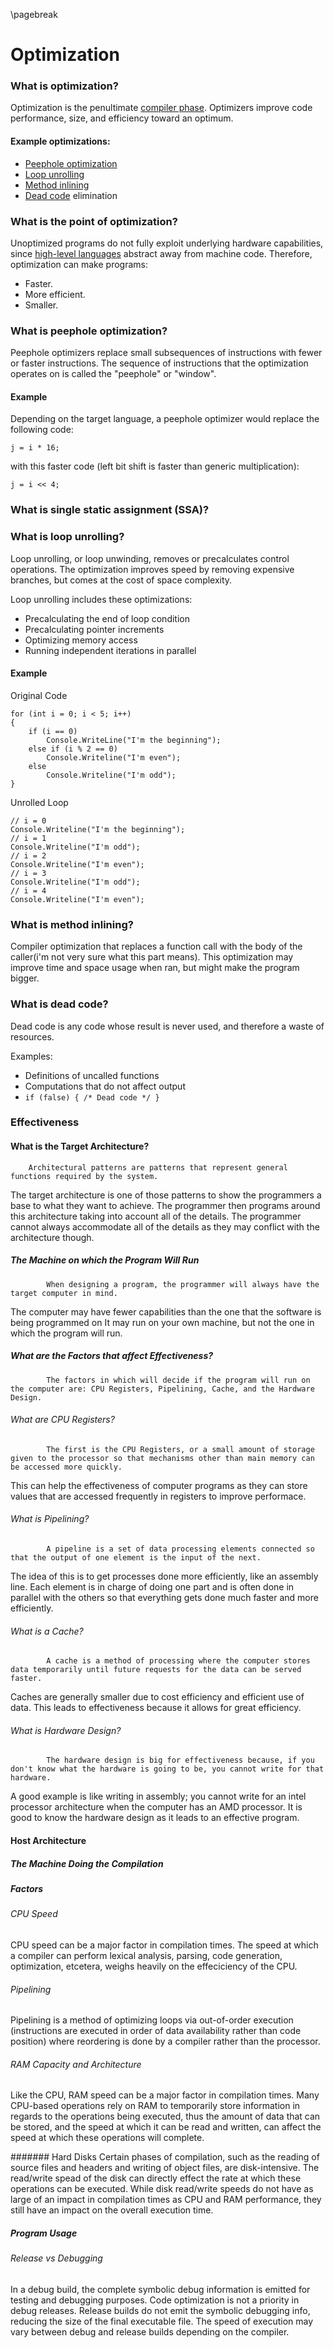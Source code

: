 
\pagebreak

<!---
DO NOT REMOVE THIS COMMENT OR TOPICS LISTED HERE.

This section should cover these topics.
It need not be in this order.

Indicate coverage of topics by copying topic lines verbatim into a comment adjacent to the relevant text.
Covered topics appear twice in a file: here and adjacent to the relevant text.
Uncovered topics appear only once in a file (in this comment).

This command checks whether topic lines appear only once in a file.

    ./check.sh uncovered

TOPICS:

7.1 Overview
7.1.1 Manipulate Execution Parameters to Maximize Performance
7.1.1.1 Program Runtime
7.1.1.2 Memory Footprint
7.1.2 Complexity
7.1.2.1 Many Optimizations Are NP-Complete
7.1.2.2 Memory Major Limitation in Other
7.1.3 Effectiveness
7.1.3.1 What is the Target Architecture?
7.1.3.1.1 The Machine on which the Program Will Run
7.1.3.1.2  What are the Factors that affect Effectiveness?
7.1.3.1.2.1 What are CPU Registers?
7.1.3.1.2.2 What is Pipelining?
7.1.3.1.2.3 What is a Cache?
7.1.3.1.2.4 What is Hardware Design?
7.1.3.2 Host Architecture
7.1.3.2.1 The Machine Doing the Compilation
7.1.3.2.2 Factors
7.1.3.2.2.1 CPU Speed
7.1.3.2.2.2 Pipelining
7.1.3.2.2.3 Memory Capacity and Architecture
7.1.3.2.3 Program Usage
7.1.3.2.4 Release vs Debugging
7.1.3.2.4.1 Release Is Often Optimized for Performance
7.1.3.2.4.2 Debug Program Contain Debugging Symbols which Slow the Execution
7.2 Optimization Categories
7.2.1 Peephole
7.2.1.1 Performed after Machine Code Has Been Generated
7.2.1.2 Connects Adjacent Instructions to See If They Can Be Compressed
7.2.2 Local
7.2.3 Loop
7.2.3.1 Act upon Loops
7.2.3.2 Potentially High Impact
7.2.3.3 Reduce Dependence on Memory and Time-intensive Looping
7.2.4 Language Dependent
7.2.4.1 Optimize Functions Unique to a Specific Language
7.2.4.2 Some Optimizations May Be General across Multiple Languages
7.2.5 Machine Dependent
7.3 Optimization Techniques
7.3.1 Exploit Properties of the "Common Case"
7.3.2 Reduce Redundancy
7.3.3 Reduce Branching
7.3.4 Parallelize Operations When Available
7.3.5 Maximize Memory Efficiency
7.3.6 Decrease Special Memory Reference Distance

-->

Optimization
============

### What is optimization?
Optimization is the penultimate [compiler phase](#what-are-the-phases-of-a-compiler).
Optimizers improve code performance, size, and efficiency toward an optimum.

#### Example optimizations:

- [Peephole optimization](#what-is-peephole-optimization)
- [Loop unrolling](#what-is-loop-unrolling)
- [Method inlining](#what-is-method-inlining)
- [Dead code](#what-is-dead-code) elimination

### What is the point of optimization?
Unoptimized programs do not fully exploit underlying hardware capabilities, since [high-level languages](#what-is-a-high-level-langauge) abstract away from machine code.
Therefore, optimization can make programs:

 - Faster.
 - More efficient.
 - Smaller.

### What is peephole optimization?
Peephole optimizers replace small subsequences of instructions with fewer or faster instructions.
The sequence of instructions that the optimization operates on is called the "peephole" or "window". 

#### Example
Depending on the target language, a peephole optimizer would replace the following code:

    j = i * 16;

with this faster code (left bit shift is faster than generic multiplication):

    j = i << 4;

### What is single static assignment (SSA)?

### What is loop unrolling?
Loop unrolling, or loop unwinding, removes or precalculates control operations.
The optimization improves speed by removing expensive branches, but comes at the cost of space complexity.

Loop unrolling includes these optimizations:

- Precalculating the end of loop condition
- Precalculating pointer increments
- Optimizing memory access
- Running independent iterations in parallel

#### Example

Original Code

    for (int i = 0; i < 5; i++)
    {
        if (i == 0)
            Console.WriteLine("I'm the beginning");
        else if (i % 2 == 0)
            Console.Writeline("I'm even");
        else
            Console.Writeline("I'm odd");
    }

Unrolled Loop

    // i = 0
    Console.Writeline("I'm the beginning");
    // i = 1
    Console.Writeline("I'm odd");
    // i = 2
    Console.Writeline("I'm even");
    // i = 3
    Console.Writeline("I'm odd");
    // i = 4
    Console.Writeline("I'm even");

### What is method inlining?
Compiler optimization that replaces a function call with the body of the caller(i'm not very sure what this part means). This optimization may improve time and space usage when ran, but might make the program bigger.

### What is dead code?
Dead code is any code whose result is never used, and therefore a waste of resources.

Examples:
- Definitions of uncalled functions
- Computations that do not affect output
- `if (false) { /* Dead code */ }`

### Effectiveness
<!--
7.1.3 Effectiveness
-->

#### What is the Target Architecture?
<!--
7.1.3.1 What is the Target Architecture?
-->
		Architectural patterns are patterns that represent general functions required by the system.
The target architecture is one of those patterns to show the programmers a base to what they want to achieve.
The programmer then programs around this architecture taking into account all of the details.
The programmer cannot always accommodate all of the details as they may conflict with the architecture though.

##### The Machine on which the Program Will Run
<!--
7.1.3.1.1 The Machine on which the Program Will Run
-->
			When designing a program, the programmer will always have the target computer in mind.
The computer may have fewer capabilities than the one that the software is being programmed on 
It may run on your own machine, but not the one in which the program will run.

##### What are the Factors that affect Effectiveness?
<!--
7.1.3.1.2  What are the Factors that affect Effectiveness?
-->
			The factors in which will decide if the program will run on the computer are: CPU Registers, Pipelining, Cache, and the Hardware Design.

###### What are CPU Registers?
<!--
7.1.3.1.2.1 What are CPU Registers?
-->
			The first is the CPU Registers, or a small amount of storage given to the processor so that mechanisms other than main memory can be accessed more quickly.
This can help the effectiveness of computer programs as they can store values that are accessed frequently in registers to improve performace.

###### What is Pipelining?
<!--
7.1.3.1.2.2 What is Pipelining?
7.1.3.1.2.3 What is a Cache?
-->
			A pipeline is a set of data processing elements connected so that the output of one element is the input of the next.
The idea of this is to get processes done more efficiently, like an assembly line.
Each element is in charge of doing one part and is often done in parallel with the others so that everything gets done much faster and more efficiently.
###### What is a Cache?
			A cache is a method of processing where the computer stores data temporarily until future requests for the data can be served faster.
Caches are generally smaller due to cost efficiency and efficient use of data.
This leads to effectiveness because it allows for great efficiency.

###### What is Hardware Design?
<!--
7.1.3.1.2.4 What is Hardware Design?
-->
			The hardware design is big for effectiveness because, if you don't know what the hardware is going to be, you cannot write for that hardware.
A good example is like writing in assembly; you cannot write for an intel processor architecture when the computer has an AMD processor.
It is good to know the hardware design as it leads to an effective program.
			
#### Host Architecture
<!--
7.1.3.2 Host Architecture
-->

##### The Machine Doing the Compilation
<!--
7.1.3.2.1 The Machine Doing the Compilation
-->

##### Factors
<!--
7.1.3.2.2 Factors
-->

###### CPU Speed
<!--
7.1.3.2.2.1 CPU Speed
-->
 CPU speed can be a major factor in compilation times.
The speed at which a compiler can perform lexical analysis, parsing, code generation, optimization, etcetera, weighs heavily on the effeciciency of the CPU.

###### Pipelining
<!--
7.1.3.2.2.2 Pipelining
-->
 Pipelining is a method of optimizing loops via out-of-order execution (instructions are executed in order of data availability rather than code position) where reordering is done by a compiler rather than the processor.

###### RAM Capacity and Architecture
<!--
7.1.3.2.2.3 Memory Capacity and Architecture
-->
 Like the CPU, RAM speed can be a major factor in compilation times.
Many CPU-based operations rely on RAM to temporarily store information in regards to the operations being executed, thus the amount of data that can be stored, and the speed at which it can be read and written, can affect the speed at which these operations will complete.

####### Hard Disks
 Certain phases of compilation, such as the reading of source files and headers and writing of object files, are disk-intensive.
The read/write spead of the disk can directly effect the rate at which these operations can be executed.
 While disk read/write speeds do not have as large of an impact in compilation times as CPU and RAM performance, they still have an impact on the overall execution time.

##### Program Usage
<!--
7.1.3.2.3 Program Usage
-->

###### Release vs Debugging
<!--
7.1.3.2.4.1 Release Is Often Optimized for Performance
7.1.3.2.4.2 Debug Program Contain Debugging Symbols which Slow the Execution
-->
 In a debug build, the complete symbolic debug information is emitted for testing and debugging purposes.
Code optimization is not a priority in debug releases.
 Release builds do not emit the symbolic debugging info, reducing the size of the final executable file.
The speed of execution may vary between debug and release builds depending on the compiler.
